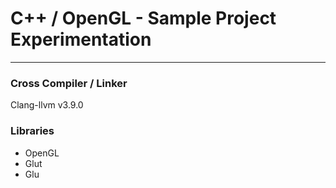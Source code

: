 # C++ / OpenGL - Sample Project Experimentation

---

### Cross Compiler / Linker
Clang-llvm v3.9.0

### Libraries

* OpenGL
* Glut
* Glu